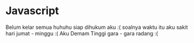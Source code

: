 # Javascript
Belum kelar semua huhuhu siap dihukum aku :( 
soalnya waktu itu aku sakit hari jumat - minggu :(
Aku Demam Tinggi gara - gara radang :(
